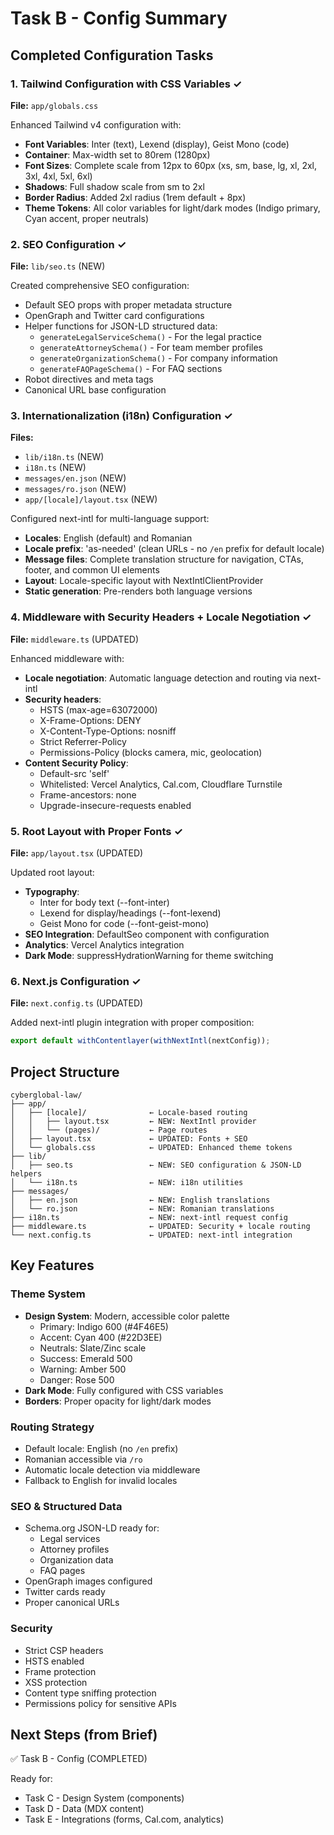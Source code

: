 # Task B - Config Summary

## Completed Configuration Tasks

### 1. Tailwind Configuration with CSS Variables ✓
**File:** `app/globals.css`

Enhanced Tailwind v4 configuration with:
- **Font Variables**: Inter (text), Lexend (display), Geist Mono (code)
- **Container**: Max-width set to 80rem (1280px)
- **Font Sizes**: Complete scale from 12px to 60px (xs, sm, base, lg, xl, 2xl, 3xl, 4xl, 5xl, 6xl)
- **Shadows**: Full shadow scale from sm to 2xl
- **Border Radius**: Added 2xl radius (1rem default + 8px)
- **Theme Tokens**: All color variables for light/dark modes (Indigo primary, Cyan accent, proper neutrals)

### 2. SEO Configuration ✓
**File:** `lib/seo.ts` (NEW)

Created comprehensive SEO configuration:
- Default SEO props with proper metadata structure
- OpenGraph and Twitter card configurations
- Helper functions for JSON-LD structured data:
  - `generateLegalServiceSchema()` - For the legal practice
  - `generateAttorneySchema()` - For team member profiles
  - `generateOrganizationSchema()` - For company information
  - `generateFAQPageSchema()` - For FAQ sections
- Robot directives and meta tags
- Canonical URL base configuration

### 3. Internationalization (i18n) Configuration ✓
**Files:** 
- `lib/i18n.ts` (NEW)
- `i18n.ts` (NEW)
- `messages/en.json` (NEW)
- `messages/ro.json` (NEW)
- `app/[locale]/layout.tsx` (NEW)

Configured next-intl for multi-language support:
- **Locales**: English (default) and Romanian
- **Locale prefix**: 'as-needed' (clean URLs - no `/en` prefix for default locale)
- **Message files**: Complete translation structure for navigation, CTAs, footer, and common UI elements
- **Layout**: Locale-specific layout with NextIntlClientProvider
- **Static generation**: Pre-renders both language versions

### 4. Middleware with Security Headers + Locale Negotiation ✓
**File:** `middleware.ts` (UPDATED)

Enhanced middleware with:
- **Locale negotiation**: Automatic language detection and routing via next-intl
- **Security headers**: 
  - HSTS (max-age=63072000)
  - X-Frame-Options: DENY
  - X-Content-Type-Options: nosniff
  - Strict Referrer-Policy
  - Permissions-Policy (blocks camera, mic, geolocation)
- **Content Security Policy**: 
  - Default-src 'self'
  - Whitelisted: Vercel Analytics, Cal.com, Cloudflare Turnstile
  - Frame-ancestors: none
  - Upgrade-insecure-requests enabled

### 5. Root Layout with Proper Fonts ✓
**File:** `app/layout.tsx` (UPDATED)

Updated root layout:
- **Typography**: 
  - Inter for body text (--font-inter)
  - Lexend for display/headings (--font-lexend)
  - Geist Mono for code (--font-geist-mono)
- **SEO Integration**: DefaultSeo component with configuration
- **Analytics**: Vercel Analytics integration
- **Dark Mode**: suppressHydrationWarning for theme switching

### 6. Next.js Configuration ✓
**File:** `next.config.ts` (UPDATED)

Added next-intl plugin integration with proper composition:
```typescript
export default withContentlayer(withNextIntl(nextConfig));
```

## Project Structure

```
cyberglobal-law/
├── app/
│   ├── [locale]/              ← Locale-based routing
│   │   ├── layout.tsx         ← NEW: NextIntl provider
│   │   └── (pages)/           ← Page routes
│   ├── layout.tsx             ← UPDATED: Fonts + SEO
│   └── globals.css            ← UPDATED: Enhanced theme tokens
├── lib/
│   ├── seo.ts                 ← NEW: SEO configuration & JSON-LD helpers
│   └── i18n.ts                ← NEW: i18n utilities
├── messages/
│   ├── en.json                ← NEW: English translations
│   └── ro.json                ← NEW: Romanian translations
├── i18n.ts                    ← NEW: next-intl request config
├── middleware.ts              ← UPDATED: Security + locale routing
└── next.config.ts             ← UPDATED: next-intl integration
```

## Key Features

### Theme System
- **Design System**: Modern, accessible color palette
  - Primary: Indigo 600 (#4F46E5)
  - Accent: Cyan 400 (#22D3EE)
  - Neutrals: Slate/Zinc scale
  - Success: Emerald 500
  - Warning: Amber 500
  - Danger: Rose 500
- **Dark Mode**: Fully configured with CSS variables
- **Borders**: Proper opacity for light/dark modes

### Routing Strategy
- Default locale: English (no `/en` prefix)
- Romanian accessible via `/ro`
- Automatic locale detection via middleware
- Fallback to English for invalid locales

### SEO & Structured Data
- Schema.org JSON-LD ready for:
  - Legal services
  - Attorney profiles
  - Organization data
  - FAQ pages
- OpenGraph images configured
- Twitter cards ready
- Proper canonical URLs

### Security
- Strict CSP headers
- HSTS enabled
- Frame protection
- XSS protection
- Content type sniffing protection
- Permissions policy for sensitive APIs

## Next Steps (from Brief)

✅ Task B - Config (COMPLETED)

Ready for:
- Task C - Design System (components)
- Task D - Data (MDX content)
- Task E - Integrations (forms, Cal.com, analytics)

